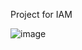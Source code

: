 Project for IAM


![image](https://github.com/MateuszBedkowski/Projekt_PAM/assets/94284923/eab61207-abe5-4183-9483-e87cfec5f5c4)
